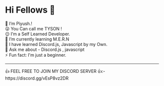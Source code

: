 <h1> Hi Fellows 👋 </h1>
🔭 I’m Piyush.!<br>
😜 You Can call me TYSON !<br>
😉 I’m a Self Learned Developer. <br>
🌱 I’m currently learning M.E.R.N<br>
🤔 I have learned Discord.js, Javascript by my Own.<br>
💬 Ask me about - Discord.js , javascript<br>
⚡ Fun fact: I'm just a beginner.<br>
<hr>
👍 FEEL FREE TO JOIN MY DISCORD SERVER 👍:- <br>
https://discord.gg/vEsP8vz2DR



